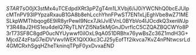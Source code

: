 $START$sO0jX3stMx4uTCEdpdXRt3pPZgT4m1LXVbj6/iJ0iYWCNhQ0bcEJUlpcMTnPV93IPYpzaRxauB1GA8b8ehLcchYhnFPwST7EN1xLjEghVbe8wZ71MESLkpWMThbqog6E9iR8yrPewI9Ncx7JklJvIEVnL0BYbVo4IJOcdkQ3xenWJpY3R48aJ2HIS1eu4delQ7RyTLNYZl5Na5kMjGnJDvrflcC5CZQAZBQCWYo8P3rT73SF8C8gdP0ucNYUywwf0iIOxL9qA051DRBhx76ywBsZc36Z1mdH3G+MjcdZ4zFtaG7eiDVVwvlWEK1QIXXkc3CJ25yEofTf2ikvca7KvZ4nPNtwcsrLd4GMCRxhSgqHZheTkninqTPpF0yxDvxa$END$